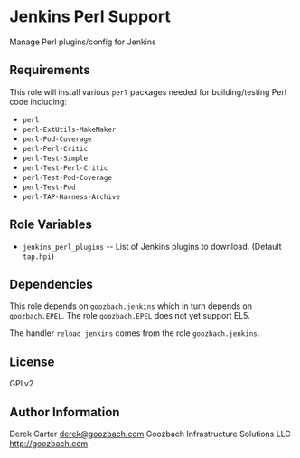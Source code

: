 Jenkins Perl Support
====================

Manage Perl plugins/config for Jenkins

Requirements
------------

This role will install various `perl` packages needed for building/testing Perl code including:

- `perl`
- `perl-ExtUtils-MakeMaker`
- `perl-Pod-Coverage`
- `perl-Perl-Critic`
- `perl-Test-Simple`
- `perl-Test-Perl-Critic`
- `perl-Test-Pod-Coverage`
- `perl-Test-Pod`
- `perl-TAP-Harness-Archive`

Role Variables
--------------

* `jenkins_perl_plugins` -- List of Jenkins plugins to download. (Default `tap.hpi`)

Dependencies
------------

This role depends on `goozbach.jenkins` which in turn depends on `goozbach.EPEL`. 
The role `goozbach.EPEL` does not yet support EL5. 

The handler `reload jenkins` comes from the role `goozbach.jenkins`.

License
-------

GPLv2

Author Information
------------------

Derek Carter <derek@goozbach.com>
Goozbach Infrastructure Solutions LLC http://goozbach.com
